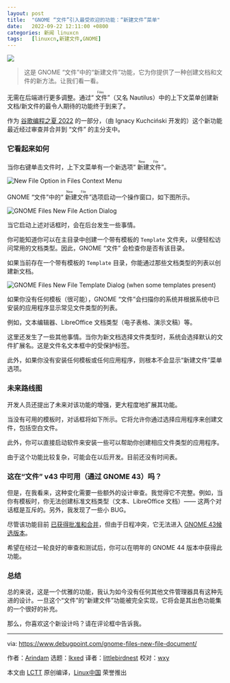 ```yaml
---
layout: post
title:	"GNOME “文件”引入最受欢迎的功能：“新建文件”菜单"
date:	2022-09-22 12:11:00 +0800 
categories:	新闻 linuxcn 
tags:	[linuxcn,新建文件,GNOME]
---
```



![](/Asserts/Images//attachment/album/202209/22/121119irggaa4e5qe5qjl3.jpg)



> 
> 这是 GNOME “文件”中的“新建文件”功能，它为你提供了一种创建文档和文件的新方法。让我们看一看。
> 
> 
> 


无需在后端进行更多调整。通过“<ruby> 文件 <rt>  Files </rt></ruby>”（又名 Nautilus）中的上下文菜单创建新文档/新文件的最令人期待的功能终于到来了。


作为 [谷歌编程之夏 2022](https://debugpointnews.com/gsoc-2022/) 的一部分，（由 Ignacy Kuchciński 开发的）这个新功能最近经过审查并合并到 “文件” 的主分支中。


### 它看起来如何


当你右键单击文件时，上下文菜单有一个新选项“<ruby> 新建文件 <rt>  New File </rt></ruby>”。


![New File Option in Files Context Menu](/Asserts/Images//attachment/album/202209/22/121220ll3n55dkj3m3md1m.jpg)


GNOME “文件”中的“<ruby> 新建文件 <rt>  New File </rt></ruby>”选项启动一个操作窗口，如下图所示。


![GNOME Files New File Action Dialog](/Asserts/Images//attachment/album/202209/22/121227r555zvu7uvm7q4lc.jpg)


当它启动上述对话框时，会在后台发生一些事情。


你可能知道你可以在主目录中创建一个带有模板的 `Template` 文件夹，以便轻松访问常用的文档类型。因此，GNOME “文件” 会检查你是否有该目录。


如果当前存在一个带有模板的 `Template` 目录，你能通过那些文档类型的列表以创建新文档。


![GNOME Files New File Template Dialog (when some templates present)](/Asserts/Images//attachment/album/202209/22/121236t43hysas3zgd0v24.jpg)


如果你没有任何模板（很可能），GNOME “文件”会扫描你的系统并根据系统中已安装的应用程序显示常见文件类型的列表。


例如，文本编辑器、LibreOffice 文档类型（电子表格、演示文稿）等。


这里还发生了一些其他事情。当你为新文档选择文件类型时，系统会选择默认的文件扩展名。这是文件名文本框中的受保护标签。


此外，如果你没有安装任何模板或任何应用程序，则根本不会显示“新建文件”菜单选项。


### 未来路线图


开发人员还提出了未来对该功能的增强，更大程度地扩展其功能。


当没有可用的模板时，对话框将如下所示。它将允许你通过选择应用程序来创建文件，包括空白文件。


此外，你可以直接启动软件来安装一些可以帮助你创建相应文件类型的应用程序。


由于这个功能比较复杂，可能会在以后开发。目前还没有时间表。


### 这在“文件” v43 中可用（通过 GNOME 43）吗？


但是，在我看来，这种变化需要一些额外的设计审查。我觉得它不完整。例如，当你有模板时，你无法创建标准文档类型（文本、LibreOffice 文档）—— 这两个对话框是互斥的。另外，我发现了一些小 BUG。


尽管该功能目前 [已获得批准和合并](https://gitlab.gnome.org/GNOME/nautilus/-/merge_requests/914)，但由于日程冲突，它无法进入 [GNOME 43候选版本](https://www.debugpoint.com/gnome-43/)。


希望在经过一轮良好的审查和测试后，你可以在明年的 GNOME 44 版本中获得此功能。


### 总结


总的来说，这是一个优雅的功能，我认为如今没有任何其他文件管理器具有这种先进的设计。一旦这个“文件”的“新建文件”功能被完全实现，它将会是其出色功能集的一个很好的补充。


那么，你喜欢这个新设计吗？请在评论框中告诉我。




---


via: <https://www.debugpoint.com/gnome-files-new-file-document/>


作者：[Arindam](https://www.debugpoint.com/author/admin1/) 选题：[lkxed](https://github.com/lkxed) 译者：[littlebirdnest](https://github.com/littlebirdnest) 校对：[wxy](https://github.com/wxy)


本文由 [LCTT](https://github.com/LCTT/TranslateProject) 原创编译，[Linux中国](https://linux.cn/) 荣誉推出
